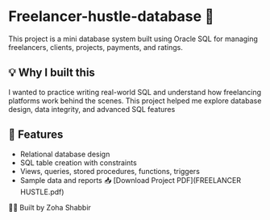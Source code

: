 # Freelancer-hustle-database 📁

This project is a mini database system built using Oracle SQL for managing freelancers, clients, projects, payments, and ratings.

## 💡 Why I built this

I wanted to practice writing real-world SQL and understand how freelancing platforms work behind the scenes. This project helped me explore database design, data integrity, and advanced SQL features

## 🔧 Features
- Relational database design
- SQL table creation with constraints
- Views, queries, stored procedures, functions, triggers
- Sample data and reports
  📥 [Download Project PDF](FREELANCER HUSTLE.pdf)

👩‍💻 Built by Zoha Shabbir
